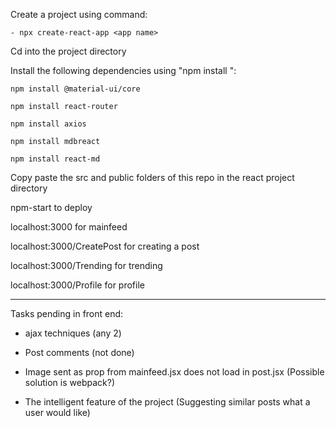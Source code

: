 Create a project using command:

    - npx create-react-app <app name>

Cd into the project directory

Install the following dependencies using "npm install ":

    npm install @material-ui/core

    npm install react-router

    npm install axios

    npm install mdbreact

    npm install react-md


Copy paste the src and public folders of this repo in the react project directory

npm-start to deploy

localhost:3000 for mainfeed

localhost:3000/CreatePost for creating a post

localhost:3000/Trending for trending

localhost:3000/Profile for profile


---


Tasks pending in front end:

* ajax techniques (any 2)

* Post comments (not done)

* Image sent as prop from mainfeed.jsx does not load in post.jsx (Possible solution is webpack?)

* The intelligent feature of the project (Suggesting similar posts what a user would like)
